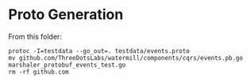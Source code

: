 # Proto Generation

From this folder:

```
protoc -I=testdata --go_out=. testdata/events.proto
mv github.com/ThreeDotsLabs/watermill/components/cqrs/events.pb.go marshaler_protobuf_events_test.go
rm -rf github.com
```